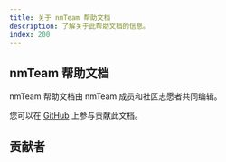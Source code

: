 ```yaml
---
title: 关于 nmTeam 帮助文档
description: 了解关于此帮助文档的信息。
index: 200
---
```


## nmTeam 帮助文档
nmTeam 帮助文档由 nmTeam 成员和社区志愿者共同编辑。

您可以在 [GitHub](https://github.com/nm-Team/Support) 上参与贡献此文档。

## 贡献者
<style>
    #contributors {
        display: flex;
        flex-wrap: wrap;
    }
    .contributor {
        display: flex;
        flex-direction: row;
        align-items: center;
        margin: 1rem 1rem 1rem 0;
    }
    .contributor img {
        width: 2rem;
        height: 2rem;
        border-radius: 50%;
        margin-right: 0.5rem;
    }
    .contributor span {
        font-size: 1.2em;
        color: #000;
    }
</style>
<div id="contributors"></div>
<script>
    var xmlhttp = new XMLHttpRequest();
    xmlhttp.open("GET","https://api.github.com/repos/nm-Team/nmBot-Telegram-Doc/contributors",true);
    xmlhttp.onreadystatechange = function() {
        if (xmlhttp.readyState == 4 && xmlhttp.status == 200) {
            var contributors = JSON.parse(xmlhttp.responseText);
            var contributorsDiv = document.getElementById("contributors");
            for (var i = 0; i < contributors.length; i++) {
                var contributor = contributors[i];
                var contributorDiv = document.createElement("div");
                contributorDiv.innerHTML = '<a class="contributor" href="' + contributor.html_url + '" target="_blank"><img src="' + contributor.avatar_url + '" alt="' + contributor.login + '" /><span>'+contributor.login+'</span></a>';
                contributorsDiv.appendChild(contributorDiv);
            }
        }
    }
    xmlhttp.send();
</script>